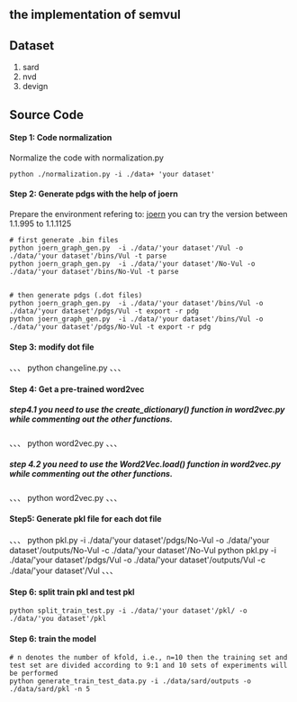 ## the implementation of semvul



## Dataset
1. sard
2. nvd
3. devign

## Source Code

#### Step 1: Code normalization
Normalize the code with normalization.py 
```
python ./normalization.py -i ./data+ 'your dataset'
```
#### Step 2: Generate pdgs with the help of joern
Prepare the environment refering to: [joern](https://github.com/joernio/joern) you can try the version between 1.1.995 to 1.1.1125
```
# first generate .bin files
python joern_graph_gen.py  -i ./data/'your dataset'/Vul -o ./data/'your dataset'/bins/Vul -t parse
python joern_graph_gen.py  -i ./data/'your dataset'/No-Vul -o ./data/'your dataset'/bins/No-Vul -t parse


# then generate pdgs (.dot files)
python joern_graph_gen.py  -i ./data/'your dataset'/bins/Vul -o ./data/'your dataset'/pdgs/Vul -t export -r pdg
python joern_graph_gen.py  -i ./data/'your dataset'/bins/Vul -o ./data/'your dataset'/pdgs/No-Vul -t export -r pdg
```

#### Step 3: modify dot file
、、、
python changeline.py 
、、、

#### Step 4: Get a pre-trained word2vec
##### step4.1 you need to use the create_dictionary() function in word2vec.py while commenting out the other functions.
、、、
python word2vec.py
、、、

##### step 4.2 you need to use the  Word2Vec.load() function in word2vec.py while commenting out the other functions.
、、、
python word2vec.py
、、、

#### Step5: Generate pkl file for each dot file
、、、
python pkl.py -i ./data/'your dataset'/pdgs/No-Vul -o ./data/'your dataset'/outputs/No-Vul -c ./data/'your dataset'/No-Vul
python pkl.py -i ./data/'your dataset'/pdgs/Vul -o ./data/'your dataset'/outputs/Vul -c ./data/'your dataset'/Vul
、、、

#### Step 6: split train pkl and test pkl
```
python split_train_test.py -i ./data/'your dataset'/pkl/ -o ./data/'you dataset'/pkl
```
#### Step 6: train the model
```
# n denotes the number of kfold, i.e., n=10 then the training set and test set are divided according to 9:1 and 10 sets of experiments will be performed
python generate_train_test_data.py -i ./data/sard/outputs -o ./data/sard/pkl -n 5
```


